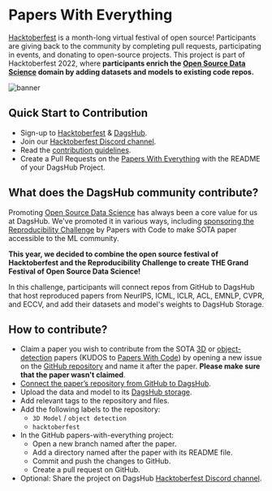 # Papers With Everything

[Hacktoberfest](https://hacktoberfest.com) is a month-long virtual festival of open source! Participants are giving back to the community by completing pull requests, participating in events, and donating to open-source projects. This project is part of Hacktoberfest 2022, where **participants enrich the [Open Source Data Science](https://dagshub.com/blog/a-case-for-open-source-data-science/) domain by adding datasets and models to existing code repos.**

![banner](https://user-images.githubusercontent.com/66431403/193002906-e50617ad-bb9d-4942-98c1-7b9684df9ddc.png)

## **Quick Start to Contribution**

- Sign-up to [Hacktoberfest](https://hacktoberfest.com/auth/) & [DagsHub](https://dagshub.com/user/sign_up?redirect_to=).
- Join our [Hacktoberfest Discord channel](https://discord.gg/6SsqDCUVeq).
- Read the [contribution guidelines](https://hacktoberfest.com/participation/).
- Create a Pull Requests on the [Papers With Everything](https://github.com/DagsHub/papers-with-everything) with the README of your DagsHub Project.

## ****What does the DagsHub community contribute?****

Promoting [Open Source Data Science](https://dagshub.com/blog/a-case-for-open-source-data-science/) has always been a core value for us at DagsHub. We've promoted it in various ways, including [sponsoring the Reproducibility Challenge](https://dagshub.com/DAGsHub-Official/reproducibility-challenge/reports/ML+Reproducibility+Challenge+Spring+2021) by Papers with Code to make SOTA paper accessible to the ML community. 

**This year, we decided to combine the open source festival of Hacktoberfest and the Reproducibility Challenge to create THE Grand Festival of Open Source Data Science!**

In this challenge, participants will connect repos from GitHub to DagsHub that host reproduced papers from NeurIPS, ICML, ICLR, ACL, EMNLP, CVPR, and ECCV, and add their datasets and model's weights to DagsHub Storage.

## ****How to contribute?****

- Claim a paper you wish to contribute from the SOTA [3D](https://paperswithcode.com/area/computer-vision/3d) or [object-detection](https://paperswithcode.com/area/computer-vision/object-detection) papers (KUDOS to [Papers With Code](https://paperswithcode.com/)) by opening a new issue on the [GitHub repository](https://github.com/DagsHub/3D-model-datasets) and name it after the paper. **Please make sure that the paper wasn't claimed**.
- [Connect the paper’s repository from GitHub to DagsHub](https://dagshub.com/docs/integration_guide/github/).
- Upload the data and model to its [DagsHub storage](https://dagshub.com/docs/feature_guide/dagshub_storage/).
- Add relevant tags to the repository and files.
- Add the following labels to the repository:
    - `3D Model` / `object detection`
    - `hacktoberfest`
- In the GitHub papers-with-everything project:
    - Open a new branch named after the paper.
    - Add a directory named after the paper with its README file.
    - Commit and push the changes to GitHub.
    - Create a pull request on GitHub.
- Optional: Share the project on DagsHub [Hacktoberfest Discord channel](https://discord.gg/xAGgkNht).
